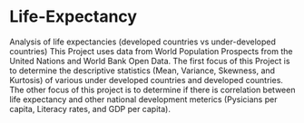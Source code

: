 # Life-Expectancy
Analysis of life expectancies (developed countries vs under-developed countries)
This Project uses data from World Population Prospects from the United Nations and World Bank Open Data.
The first focus of this Project is to determine the descriptive statistics (Mean, Variance, Skewness, and Kurtosis) of various under developed countries and developed countries.
The other focus of this project is to determine if there is correlation between life expectancy and other national development meterics (Pysicians per capita, Literacy rates, and GDP per capita).
